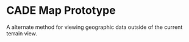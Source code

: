 # CADE Map Prototype

A alternate method for viewing geographic data outside of the current terrain view.
